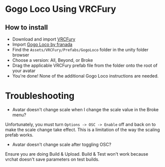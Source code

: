 Gogo Loco Using VRCFury
==

## How to install
* Download and import [VRCFury](https://vrcfury.com/download)
* Import [Gogo Loco by franada](https://franadavrc.gumroad.com/l/gogoloco)
* Find the `Assets/VRCFury/Prefabs/GogoLoco` folder in the unity folder browser
* Choose a version: All, Beyond, or Broke
* Drag the applicable VRCFury prefab file from the folder onto the root of your avatar
* You're done! None of the additional Gogo Loco instructions are needed.

# Troubleshooting

* Avatar doesn't change scale when I change the scale value in the Broke menu?

Unfortunately, you must turn `Options -> OSC -> Enable` off and back on to make the scale change take effect. This is a limitation of the way the scaling prefab works.

* Avatar doesn't change scale after toggling OSC?

Ensure you are doing Build & Upload. Build & Test won't work because vrchat doesn't save parameters on test builds.
